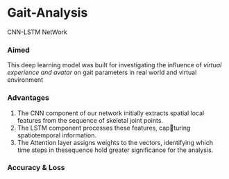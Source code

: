 # Gait-Analysis
CNN-LSTM NetWork 

### Aimed

This deep learning model was built for investigating the influence of *virtual experience and avatar* on gait parameters in real world and virtual environment


### Advantages 
1.  The CNN component of our network initially extracts spatial local features from the sequence of skeletal joint points.
2.  The LSTM component processes these features, capturing spatiotemporal information.
3.  The Attention layer assigns weights to the vectors, identifying which time steps in thesequence hold greater significance for the analysis.


### Accuracy & Loss
<img>
